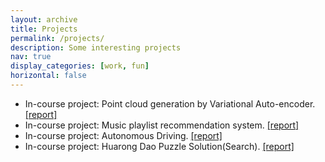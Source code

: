 ```yaml
---
layout: archive
title: Projects
permalink: /projects/
description: Some interesting projects
nav: true
display_categories: [work, fun]
horizontal: false
---
```

<div class="projects grid">
    <ul>
        <li>In-course project: Point cloud generation by Variational Auto-encoder. <a
                href='../files/pointer_cloud.pdf'>[report]</a></li>
        <li>In-course project: Music playlist recommendation system. <a
                href='../files/playlist_recommandation.pdf'>[report]</a></li>
        <li>In-course project: Autonomous Driving. <a href='../files/auto_drive.pdf'>[report]</a></li>
        <li>In-course project: Huarong Dao Puzzle Solution(Search). <a href='../files/huarongdao.pdf'>[report]</a></li>
    </ul>
    <!-- 
  {% assign sorted_projects = site.projects | sort: "importance" %}
  {% for project in sorted_projects %}
  <div class="grid-item">
    {% if project.redirect %}
    <a href="{{ project.redirect }}" target="_blank">
    {% else %}
    <a href="{{ project.url | relative_url }}">
    {% endif %}
      <div class="card hoverable">
        {% if project.img %}
        <img src="{{ project.img | relative_url }}" alt="project thumbnail">
        {% endif %}
        <div class="card-body">
          <h2 class="card-title text-lowercase">{{ project.title }}</h2>
          <p class="card-text">{{ project.description }}</p>
          <div class="row ml-1 mr-1 p-0">
            {% if project.github %}
            <div class="github-icon">
              <div class="icon" data-toggle="tooltip" title="Code Repository">
                <a href="{{ project.github }}" target="_blank"><i class="fab fa-github gh-icon"></i></a>
              </div>
              {% if project.github_stars %}
              <span class="stars" data-toggle="tooltip" title="GitHub Stars">
                <i class="fas fa-star"></i>
                <span id="{{ project.github_stars }}-stars"></span>
              </span>
              {% endif %}
            </div>
            {% endif %}
          </div>
        </div>
      </div>
    </a>
  </div>
{% endfor %}
 -->

</div>

<!-- ---
layout: archive
title: "Projects"
permalink: /projects/
author_profile: true
--- -->

<!-- {% include base_path %}


{% for post in site.projects %}
{% include archive-single.html %}
{% endfor %} -->